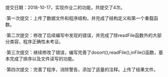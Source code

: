 ﻿提交日期：2018-10-17，实现作业二的功能，共提交了4次。

·第一次提交：上传了数据文件和程序结构，并完成了结构定义和第一个重载函数。

·第二次提交：修改了后续编写中发现的错误，并完成了除readFile函数外的大部分类容，程序正确性未考证。

·第三次提交：继续修改了错误，编写完善了dosort(),readFile(),inFile()函数，基本完成了排序以及文件读写的功能。

·第四次提交：完善了程序，消除警告，添加了适量的注释。上传了结果文件。

